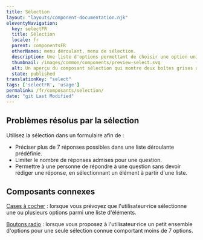```yaml
---
title: Sélection
layout: "layouts/component-documentation.njk"
eleventyNavigation:
  key: selectFR
  title: Sélection
  locale: fr
  parent: componentsFR
  otherNames: menu déroulant, menu de sélection.
  description: Une liste d'options permettant de choisir une option unique.
  thumbnail: /images/common/components/preview-select.svg
  alt: Un aperçu du composant sélection qui montre deux boîtes grises alignées verticalement au dessus d'un champ de sélection ayant à l'intérieur une boîte grise représentant du texte et une flèche vers le bas indiquant d'autres sélections possibles. Les boîtes représentent l'étiquette du champ de saisie et le message d'aide.
  state: published
translationKey: "select"
tags: ['selectFR', 'usage']
permalink: /fr/composants/selection/
date: "git Last Modified"
---
```


## Problèmes résolus par la sélection

Utilisez la sélection dans un formulaire afin de :

- Préciser plus de 7 réponses possibles dans une liste déroulante prédéfinie.
- Limiter le nombre de réponses admises pour une question.
- Permettre à une personne de répondre à une question sans devoir rédiger une réponse, en sélectionnant un élément à partir d'une liste.

<article class="bg-full-width bg-primary text-light pt-500 pb-400 my-500">
  <h2 class="mt-0 mb-400">Composants connexes</h2>

  <a href="{{ links.checkbox }}" class="link-light">Cases à cocher</a> : lorsque vous prévoyez que l'utilisateur·rice sélectionne une ou plusieurs options parmi une liste d'éléments.

  <a href="{{ links.radio }}" class="link-light">Boutons radio</a> : lorsque vous proposez à l'utilisateur·rice un petit ensemble d'options pour une seule sélection connue comportant moins de 7 options.
</article>
